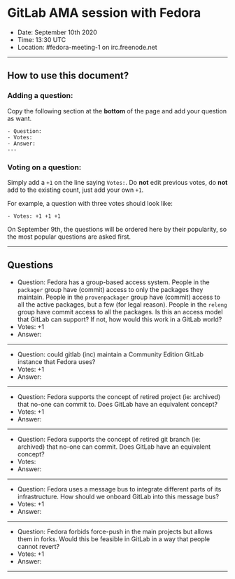 # GitLab AMA session with Fedora

- Date: September 10th 2020 
- Time: 13:30 UTC
- Location: #fedora-meeting-1 on irc.freenode.net 

---

## How to use this document?


### Adding a question:

Copy the following section at the **bottom** of the page and add your question as want.

````
- Question:
- Votes: 
- Answer:
---
````

### Voting on a question:

Simply add a ``+1`` on the line saying ``Votes:``. Do **not** edit previous votes, do **not** add to the existing count, just add your own ``+1``.

For example, a question with three votes should look like:

````
- Votes: +1 +1 +1
````

On September 9th, the questions will be ordered here by their popularity, so the most popular questions are asked first.

---

## Questions

- Question: Fedora has a group-based access system. People in the `packager` group have (commit) access to only the packages they maintain. People in the `provenpackager` group have (commit) access to all the active packages, but a few (for legal reason). People in the `releng` group have commit access to all the packages. Is this an access model that GitLab can support? If not, how would this work in a GitLab world?
- Votes: +1
- Answer: 
---

- Question: could gitlab (inc) maintain a Community Edition GitLab instance that Fedora uses?
- Votes: +1
- Answer: 
---

- Question: Fedora supports the concept of retired project (ie: archived) that no-one can commit to. Does GitLab have an equivalent concept?
- Votes: +1
- Answer:
---

- Question: Fedora supports the concept of retired git branch (ie: archived) that no-one can commit. Does GitLab have an equivalent concept?
- Votes: 
- Answer:
---

- Question: Fedora uses a message bus to integrate different parts of its infrastructure. How should we onboard GitLab into this message bus?
- Votes: +1
- Answer:
---

- Question: Fedora forbids force-push in the main projects but allows them in forks. Would this be feasible in GitLab in a way that people cannot revert?
- Votes: +1
- Answer:
---
